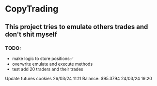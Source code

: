 # CopyTrading

## This project tries to emulate others trades and don't shit myself

### TODO:
- make logic to store positions✅
- overwrite emulate and execute methods
- test add 20 traders and their trades

Update futures cookies 26/03/24 11:11
Balance: $95.3794 24/03/24 19:20